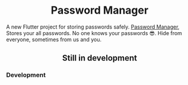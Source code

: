 <h1 align="center">Password Manager</h1>

A new Flutter project for storing passwords safely. [Password Manager](https://password-magnager.web.app), Stores your all passwords. No one knows your passwords 😎. Hide from everyone, sometimes from us and you.

<h2 align="center">Still in development</h2>

<h3>Development</h3>
